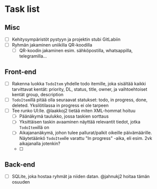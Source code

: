 Task list
======


## Misc
- [ ] Kehitysympäristöt pystyyn ja projektin stubi GitLabiin
- [ ] Ryhmän jakaminen uniikilla QR-koodilla
    - [ ] QR-koodin jakaminen esim. sähköpostilla, whatsappilla, telegramilla...

## Front-end
- [ ] Rakenna luokka `TodoItem` yhdelle todo itemille, joka sisältää kaikki tarvittavat kentät: priority, DL, status, title, owner, ja vaihtoehtoiset kentät group, description
- [ ] `TodoItem`illä pitää olla seuraavat statukset: todo, in progress, done, deleted. Yksilötilassa in progress ei ole tarpeen
- [ ] Tee runko UI:lle. @laakkoj2 tietää miten XML-hommat hoituu
    - [ ] Päänäkymä taulukko, jossa taskien sorttaus
    - [ ] Yksittäisen taskin avaaminen näyttää relevantit tiedot, jotka `TodoItem`illä on
    - [ ] Aikajananäkymä, johon tulee pallurat/palkit oikeille päivämäärille. Näytetäänkö `TodoItem`lle varattu "In progress" -aika, eli esim. 2vk aikajanalla jotenkin?
    - [ ] 

## Back-end
- [ ] SQLite, joka hostaa ryhmät ja niiden datan. @jahnukj2 hoitaa tämän osuuden
